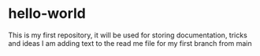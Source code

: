 # hello-world
This is my first repository, it will be used for storing documentation, tricks and ideas
I am adding text to the read me file for my first branch from main
